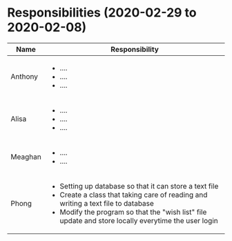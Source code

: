 # Responsibilities (2020-02-29 to 2020-02-08)

| Name | Responsibility |
|----|------------|
| Anthony | <ul><li>....</li><li>....</li><li>....</li></ul> |
| Alisa | <ul><li>....</li><li>....</li><li>....|
| Meaghan | <ul><li>....</li><li>....</li></ul> |
| Phong | <ul><li>Setting up database so that it can store a text file</li><li>Create a class that taking care of reading and writing a text file to database</li><li>Modify the program so that the "wish list" file update and store locally everytime the user login</li>|
